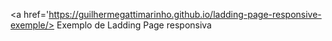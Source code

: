 <a href='https://guilhermegattimarinho.github.io/ladding-page-responsive-exemple/> Exemplo de Ladding Page responsiva </a>
